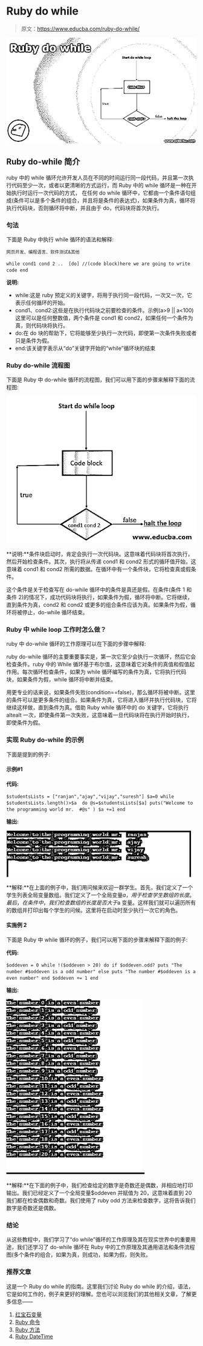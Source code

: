# Ruby do while

> 原文：<https://www.educba.com/ruby-do-while/>

![Ruby do while](img/063602c76e41871cd486f425c7725458.png)



## Ruby do-while 简介

ruby 中的 while 循环允许开发人员在不同的时间运行同一段代码，并且第一次执行代码至少一次，或者以更清晰的方式运行，而 Ruby 中的 while 循环是一种在开始执行时运行一次代码的方式， 在任何 do while 循环中，它都由一个条件语句组成(条件可以是多个条件的组合，并且将是条件的表达式)，如果条件为真，循环将执行代码块，否则循环将中断，并且由于 do，代码块将首次执行。

### 句法

下面是 Ruby 中执行 while 循环的语法和解释:

<small>网页开发、编程语言、软件测试&其他</small>

`while cond1 cond 2 ..  [do] //(code block)here we are going to write code
end`

**说明:**

*   while:这是 ruby 预定义的关键字，将用于执行同一段代码，一次又一次，它表示任何循环的开始。
*   cond1、cond2:这些是在执行代码块之前要检查的条件。示例(a>9 || a<100)这里可以是任何整数值，两个条件是 cond1 和 cond2，如果任何一个条件为真，则代码块将执行。
*   do:在 do 块的帮助下，它将能够至少执行一次代码，即使第一次条件失败或者只是条件为假。
*   end:该关键字表示从“do”关键字开始的“while”循环块的结束

### Ruby do-while 流程图

下面是 Ruby 中 do-while 循环的流程图，我们可以用下面的步骤来解释下面的流程图:

![Ruby do while Flowchart](img/0d77e6aaf7198f75a0781a32d53ba705.png)



**说明:**条件块启动时，肯定会执行一次代码块。这意味着代码块将首次执行，然后开始检查条件。其次，执行将从传递 cond1 和 cond2 形式的循环值开始，这意味着 cond1 和 cond2 所需的数据。在循环中有一个条件块，它将检查真或假条件。

这个条件是关于检查写在 do-while 循环中的条件是真还是假。在条件(条件 1 和条件 2)的情况下，成功代码块将执行，如果条件为假，循环将中断。它将继续，直到条件为真，cond2 和 cond2 或更多的组合条件应该为真。如果条件为假，循环将被停止，do-while 循环结束。

### Ruby 中 while loop 工作时怎么做？

ruby 中 do-while 循环的工作原理可以在下面的步骤中解释:

ruby do-while 循环的主要重要事实是，第一次它至少会执行一次循环，然后它会检查条件。ruby 中的 While 循环基于布尔值，这意味着它对条件的真值和假值起作用。每次循环检查条件，如果为 while 循环编写的条件为真，它将执行代码块，如果条件为假，while 循环将中断并结束。

用更专业的话来说，如果条件失败(condition==false)，那么循环将被中断。这里的条件可以是更多条件的组合。如果条件为真，它将进入循环并执行代码块，它将继续这样做，直到条件为真。借助 Ruby while 循环中的 do 关键字，它将执行 altealt 一次，即使条件第一次失败，这意味着一旦代码块将在执行开始时执行，即使条件为假。

### 实现 Ruby do-while 的示例

下面是提到的例子:

#### 示例#1

**代码:**

`$studentsLists = ["ranjan","ajay","vijay","suresh"] $a=0
while $studentsLists.length()>$a  do
@s=$studentsLists[$a] puts("Welcome to the programming world mr.  #@s" )
$a +=1
end`

**输出:**

![do-while loop](img/92052cf7cc9e95a1597351c967767efc.png)



**解释:**在上面的例子中，我们用问候来欢迎一群学生。首先，我们定义了一个学生列表全局变量数组。我们定义了一个全局变量$a，用于检查学生数组的长度。最后，在条件中，我们检查数组的长度是否大于$a 变量。这样我们就可以遍历所有的数组并打印出每个学生的问候。这里将在启动时至少执行一次它的角色。

#### 实施例 2

下面是 Ruby 中 while 循环的例子，我们可以用下面的步骤来解释下面的例子:

**代码:**

`$oddeven = 0
while !($oddeven > 20) do
if $oddeven.odd?
puts "The number #$oddeven is a odd number"
else
puts "The number #$oddeven is a even number"
end
$oddeven += 1
end`

**输出:**

![while loop in the Ruby](img/c995eafa09f65d67e6974558c8f0a416.png)



**解释:**在下面的例子中，我们检查给定的数字是奇数还是偶数，并相应地打印输出。我们已经定义了一个全局变量$oddeven 并赋值为 20，这意味着直到 20 我们都在检查偶数和奇数。我们使用了 ruby odd 方法来检查数字，这将告诉我们数字是奇数还是偶数。

### 结论

从这些教程中，我们学习了“do while”循环的工作原理及其在现实世界中的重要用途，我们还学习了 do-while 循环在 Ruby 中的工作原理及其通用语法和条件流程图(多个条件的组合，如果为真，则成功，如果为假，则失败。

### 推荐文章

这是一个 Ruby do while 的指南。这里我们讨论 Ruby do while 的介绍，语法，它是如何工作的，例子来更好的理解。您也可以浏览我们的其他相关文章，了解更多信息——

1.  [红宝石变量](https://www.educba.com/ruby-variables/)
2.  [Ruby 命令](https://www.educba.com/ruby-commands/)
3.  [Ruby 方法](https://www.educba.com/ruby-methods/)
4.  [Ruby DateTime](https://www.educba.com/ruby-datetime/)





